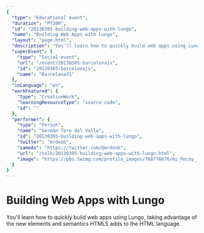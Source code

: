 ```yaml
---
{
  "type": "Educational event",
  "duration": "PT30M",
  "id": "20130305-building-web-apps-with-lungo",
  "name": "Building Web Apps with Lungo",
  "layout": "page.html",
  "description": "You'll learn how to quickly build web apps using Lungo, taking advantage of the new elements and semantics HTML5 adds to the HTML language.",
  "superEvent": {
    "type": "Social event",
    "url": "/event/20130305-barcelonajs",
    "id": "20130305-barcelonajs",
    "name": "BarcelonaJS"
  },
  "inLanguage": "en",
  "workFeatured": {
    "type": "CreativeWork",
    "learningResourceType": "source code",
    "id": ""
  },
  "performer": {
    "type": "Person",
    "name": "Germán Toro del Valle",
    "id": "20130305-building-web-apps-with-lungo",
    "twitter": "mrdoob",
    "sameAs": "https://twitter.com/@mrdoob",
    "url": "/talk/20130305-building-web-apps-with-lungo.html",
    "image": "https://pbs.twimg.com/profile_images/768776676/mi_Pocoy__Messenger.jpg"
  }
}
---
```

# Building Web Apps with Lungo

You'll learn how to quickly build web apps using Lungo, taking advantage of the new elements and semantics HTML5 adds to the HTML language.